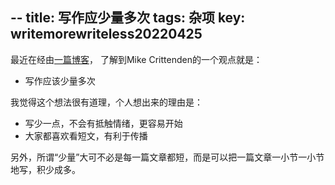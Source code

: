 --
title: 写作应少量多次
tags: 杂项
key: writemorewriteless20220425
--

最近在经由[一篇博客](https://www.littlezhang.com/2021/07/%E5%A4%9A%E5%86%99%E5%86%99%E5%B0%91/)，
了解到Mike Crittenden的一个观点就是：

* 写作应该少量多次

我觉得这个想法很有道理，个人想出来的理由是：

* 写少一点，不会有抵触情绪，更容易开始
* 大家都喜欢看短文，有利于传播

另外，所谓“少量”大可不必是每一篇文章都短，而是可以把一篇文章一小节一小节地写，积少成多。

